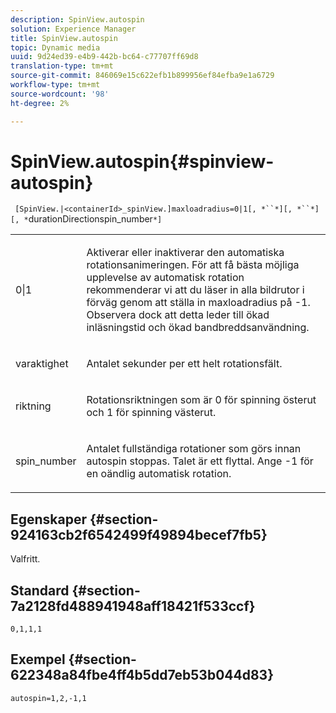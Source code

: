 ```yaml
---
description: SpinView.autospin
solution: Experience Manager
title: SpinView.autospin
topic: Dynamic media
uuid: 9d24ed39-e4b9-442b-bc64-c77707ff69d8
translation-type: tm+mt
source-git-commit: 846069e15c622efb1b899956ef84efba9e1a6729
workflow-type: tm+mt
source-wordcount: '98'
ht-degree: 2%

---
```



# SpinView.autospin{#spinview-autospin}

` [SpinView.|<containerId>_spinView.]maxloadradius=0|1[, *``*][, *``*][, *`durationDirectionspin_number`*]`

<table id="table_49FFD1BC53B846F09A6D214BC8C5C3FE"> 
 <tbody> 
  <tr> 
   <td colname="col1"> <p> <span class="codeph"> 0|1</span> </p> </td> 
   <td colname="col2"> <p> Aktiverar eller inaktiverar den automatiska rotationsanimeringen. För att få bästa möjliga upplevelse av automatisk rotation rekommenderar vi att du läser in alla bildrutor i förväg genom att ställa in <span class="codeph"> maxloadradius</span> på <span class="codeph"> -1</span>. Observera dock att detta leder till ökad inläsningstid och ökad bandbreddsanvändning. </p> </td> 
  </tr> 
  <tr> 
   <td colname="col1"> <p><span class="codeph"><span class="varname"> varaktighet</span></span> </p> </td> 
   <td colname="col2"> <p> Antalet sekunder per ett helt rotationsfält. </p> </td> 
  </tr> 
  <tr> 
   <td colname="col1"> <p> <span class="codeph"><span class="varname"> riktning</span></span> </p> </td> 
   <td colname="col2"> <p> Rotationsriktningen som är <span class="codeph"> 0</span> för spinning österut och <span class="codeph"> 1</span> för spinning västerut. </p> </td> 
  </tr> 
  <tr> 
   <td colname="col1"> <p> <span class="codeph"><span class="varname"> spin_number</span></span> </p> </td> 
   <td colname="col2"> <p> Antalet fullständiga rotationer som görs innan autospin stoppas. Talet är ett flyttal. Ange <span class="codeph"> -1</span> för en oändlig automatisk rotation. </p> </td> 
  </tr> 
 </tbody> 
</table>

## Egenskaper {#section-924163cb2f6542499f49894becef7fb5}

Valfritt.

## Standard {#section-7a2128fd488941948aff18421f533ccf}

`0,1,1,1`

## Exempel {#section-622348a84fbe4ff4b5dd7eb53b044d83}

`autospin=1,2,-1,1`
